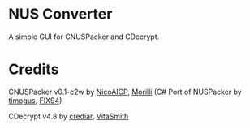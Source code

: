 # NUS Converter
A simple GUI for CNUSPacker and CDecrypt.

# Credits
CNUSPacker v0.1-c2w by [NicoAICP](https://github.com/Hotbrawl20/CNUS_Packer), [Morilli](https://github.com/Morilli/CNUS_Packer) (C# Port of NUSPacker by [timogus](https://github.com/ihaveamac/nuspacker), [FIX94](https://github.com/FIX94/nuspacker))

CDecrypt v4.8 by [crediar](https://code.google.com/archive/p/cdecrypt/), [VitaSmith](https://github.com/VitaSmith/cdecrypt)
